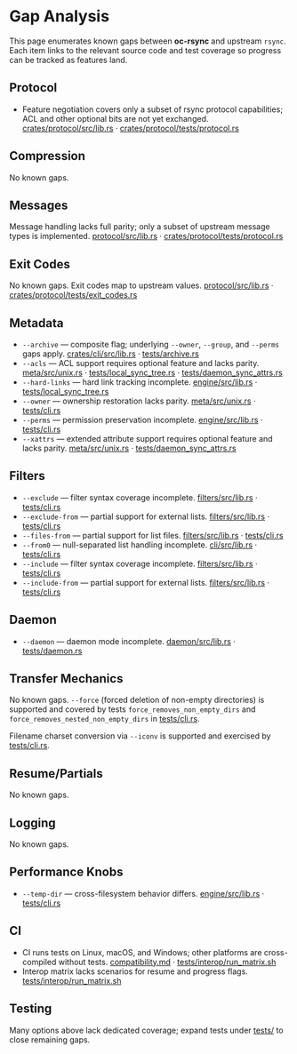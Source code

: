# Gap Analysis

This page enumerates known gaps between **oc-rsync** and upstream
`rsync`. Each item links to the relevant source code and test
coverage so progress can be tracked as features land.

## Protocol
- Feature negotiation covers only a subset of rsync protocol capabilities; ACL and other optional bits are not yet exchanged. [crates/protocol/src/lib.rs](../crates/protocol/src/lib.rs) · [crates/protocol/tests/protocol.rs](../crates/protocol/tests/protocol.rs)

## Compression
No known gaps.

## Messages
Message handling lacks full parity; only a subset of upstream message types is implemented. [protocol/src/lib.rs](../crates/protocol/src/lib.rs) · [crates/protocol/tests/protocol.rs](../crates/protocol/tests/protocol.rs)

## Exit Codes
No known gaps. Exit codes map to upstream values. [protocol/src/lib.rs](../crates/protocol/src/lib.rs) · [crates/protocol/tests/exit_codes.rs](../crates/protocol/tests/exit_codes.rs)

## Metadata
- `--archive` — composite flag; underlying `--owner`, `--group`, and `--perms` gaps apply. [crates/cli/src/lib.rs](../crates/cli/src/lib.rs) · [tests/archive.rs](../tests/archive.rs)
- `--acls` — ACL support requires optional feature and lacks parity. [meta/src/unix.rs](../crates/meta/src/unix.rs) · [tests/local_sync_tree.rs](../tests/local_sync_tree.rs) · [tests/daemon_sync_attrs.rs](../tests/daemon_sync_attrs.rs)
- `--hard-links` — hard link tracking incomplete. [engine/src/lib.rs](../crates/engine/src/lib.rs) · [tests/local_sync_tree.rs](../tests/local_sync_tree.rs)
- `--owner` — ownership restoration lacks parity. [meta/src/unix.rs](../crates/meta/src/unix.rs) · [tests/cli.rs](../tests/cli.rs)
- `--perms` — permission preservation incomplete. [engine/src/lib.rs](../crates/engine/src/lib.rs) · [tests/cli.rs](../tests/cli.rs)
- `--xattrs` — extended attribute support requires optional feature and lacks parity. [meta/src/unix.rs](../crates/meta/src/unix.rs) · [tests/daemon_sync_attrs.rs](../tests/daemon_sync_attrs.rs)

## Filters
- `--exclude` — filter syntax coverage incomplete. [filters/src/lib.rs](../crates/filters/src/lib.rs) · [tests/cli.rs](../tests/cli.rs)
- `--exclude-from` — partial support for external lists. [filters/src/lib.rs](../crates/filters/src/lib.rs) · [tests/cli.rs](../tests/cli.rs)
- `--files-from` — partial support for list files. [filters/src/lib.rs](../crates/filters/src/lib.rs) · [tests/cli.rs](../tests/cli.rs)
- `--from0` — null-separated list handling incomplete. [cli/src/lib.rs](../crates/cli/src/lib.rs) · [tests/cli.rs](../tests/cli.rs)
- `--include` — filter syntax coverage incomplete. [filters/src/lib.rs](../crates/filters/src/lib.rs) · [tests/cli.rs](../tests/cli.rs)
- `--include-from` — partial support for external lists. [filters/src/lib.rs](../crates/filters/src/lib.rs) · [tests/cli.rs](../tests/cli.rs)

## Daemon
- `--daemon` — daemon mode incomplete. [daemon/src/lib.rs](../crates/daemon/src/lib.rs) · [tests/daemon.rs](../tests/daemon.rs)

## Transfer Mechanics

No known gaps. `--force` (forced deletion of non-empty directories) is supported and covered by tests `force_removes_non_empty_dirs` and `force_removes_nested_non_empty_dirs` in [tests/cli.rs](../tests/cli.rs).

Filename charset conversion via `--iconv` is supported and exercised by [tests/cli.rs](../tests/cli.rs).

## Resume/Partials

No known gaps.

## Logging
No known gaps.

## Performance Knobs
- `--temp-dir` — cross-filesystem behavior differs. [engine/src/lib.rs](../crates/engine/src/lib.rs) · [tests/cli.rs](../tests/cli.rs)

## CI
- CI runs tests on Linux, macOS, and Windows; other platforms are cross-compiled without tests. [compatibility.md](compatibility.md) · [tests/interop/run_matrix.sh](../tests/interop/run_matrix.sh)
- Interop matrix lacks scenarios for resume and progress flags. [tests/interop/run_matrix.sh](../tests/interop/run_matrix.sh)

## Testing
Many options above lack dedicated coverage; expand tests under
[tests/](../tests) to close remaining gaps.

